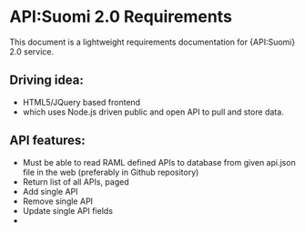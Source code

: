 API:Suomi 2.0 Requirements
============

This document is a lightweight requirements documentation for {API:Suomi} 2.0 service. 

## Driving idea: 
* HTML5/JQuery based frontend 
* which uses Node.js driven public and open API to pull and store data.  

## API features:
* Must be able to read RAML defined APIs to database from given api.json file in the web (preferably in Github repository)
* Return list of all APIs, paged 
* Add single API
* Remove single API
* Update single API fields
* 

